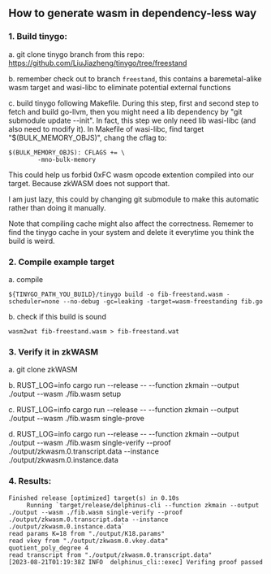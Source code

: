 ## How to generate wasm in dependency-less way

### 1. Build tinygo:

a. git clone tinygo branch from this repo: https://github.com/LiuJiazheng/tinygo/tree/freestand 

b. remember check out to branch `freestand`, this contains a baremetal-alike wasm target and wasi-libc to eliminate potential external functions

c. build tinygo following Makefile. During this step, first and second step to fetch and build go-llvm, then you might need a lib dependency by "git submodule update --init". In fact, this step we only need lib wasi-libc (and also need to modify it). In Makefile of wasi-libc, find target "$(BULK_MEMORY_OBJS)", chang the cflag to:
```
$(BULK_MEMORY_OBJS): CFLAGS += \
        -mno-bulk-memory
```
This could help us forbid 0xFC wasm opcode extention compiled into our target. Because zkWASM does not support that.

I am just lazy, this could by changing git submodule to make this automatic rather than doing it manually.

Note that compiling cache might also affect the correctness. Rememer to find the tinygo cache in your system and delete it everytime you think the build is weird.

### 2. Compile example target

a. compile
```
${TINYGO_PATH_YOU_BUILD}/tinygo build -o fib-freestand.wasm -scheduler=none --no-debug -gc=leaking -target=wasm-freestanding fib.go
```

b. check if this build is sound
```
wasm2wat fib-freestand.wasm > fib-freestand.wat
```

### 3. Verify it in zkWASM

a. git clone zkWASM

b. RUST_LOG=info cargo run --release -- --function zkmain --output ./output --wasm ./fib.wasm setup

c. RUST_LOG=info cargo run --release -- --function zkmain --output ./output --wasm ./fib.wasm single-prove

d. RUST_LOG=info cargo run --release -- --function zkmain --output ./output --wasm ./fib.wasm single-verify --proof ./output/zkwasm.0.transcript.data --instance ./output/zkwasm.0.instance.data

### 4. Results:
```
Finished release [optimized] target(s) in 0.10s
     Running `target/release/delphinus-cli --function zkmain --output ./output --wasm ./fib.wasm single-verify --proof ./output/zkwasm.0.transcript.data --instance ./output/zkwasm.0.instance.data`
read params K=18 from "./output/K18.params"
read vkey from "./output/zkwasm.0.vkey.data"
quotient_poly_degree 4
read transcript from "./output/zkwasm.0.transcript.data"
[2023-08-21T01:19:38Z INFO  delphinus_cli::exec] Verifing proof passed
```
